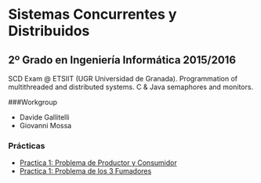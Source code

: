 Sistemas Concurrentes y Distribuidos
====================================
2º Grado en Ingeniería Informática 2015/2016
--------------------------------------------

SCD Exam @ ETSIIT (UGR Universidad de Granada). Programmation of multithreaded and distributed systems. C &amp; Java semaphores and monitors.

###Workgroup
- Davide Gallitelli
- Giovanni Mossa

### Prácticas
* [Practica 1: Problema de Productor y Consumidor](./productor-consumidor)
* [Practica 1: Problema de los 3 Fumadores](./3fumadores)

